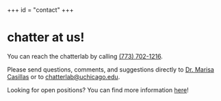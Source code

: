 +++
id = "contact"
+++

# chatter at us!

You can reach the chatterlab by calling [(773) 702-1216](tel:7737021216).

Please send questions, comments, and suggestions directly to [Dr. Marisa Casillas](mailto:mcasillas@uchicago.edu) or to [chatterlab@uchicago.edu](mailto:chatterlab@uchicago.edu). 

Looking for open positions? You can find more information [here](../positions/)!